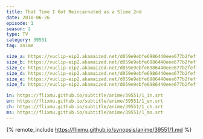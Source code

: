```yaml
---
title: That Time I Got Reincarnated as a Slime 2nd
date: 2010-06-26
episode: 1
season: 2
type: TV
category: 39551
tag: anime

size_a: https://vuclip-eip2.akamaized.net/d059e9ebfe6986440eee677b2feff461/vp63207_V20210112120550/hlsc_e2931_2.m3u8
size_b: https://vuclip-eip2.akamaized.net/d059e9ebfe6986440eee677b2feff461/vp63207_V20210112120550/hlsc_e2931_3.m3u8
size_c: https://vuclip-eip2.akamaized.net/d059e9ebfe6986440eee677b2feff461/vp63207_V20210112120550/hlsc_e2931_4.m3u8
size_d: https://vuclip-eip2.akamaized.net/d059e9ebfe6986440eee677b2feff461/vp63207_V20210112120550/hlsc_e2931_5.m3u8
size_e: https://vuclip-eip2.akamaized.net/d059e9ebfe6986440eee677b2feff461/vp63207_V20210112120550/hlsc_e2931_6.m3u8
size_f: https://vuclip-eip2.akamaized.net/d059e9ebfe6986440eee677b2feff461/vp63207_V20210112120550/hlsc_e2931_7.m3u8

in: https://flixmu.github.io/subtitle/anime/39551/1_in.srt
en: https://flixmu.github.io/subtitle/anime/39551/1_en.srt
ch: https://flixmu.github.io/subtitle/anime/39551/1_ch.srt
ms: https://flixmu.github.io/subtitle/anime/39551/1_ms.srt
---
```

{% remote_include https://flixmu.github.io/synopsis/anime/39551/1.md %}
